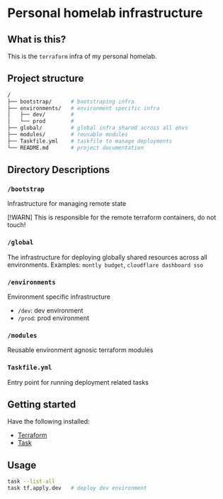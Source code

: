 # Personal homelab infrastructure

## What is this?

This is the `terraform` infra of my personal homelab.

## Project structure

```sh
/
├── bootstrap/      # bootstraping infra
├── environments/   # environment specific infra
│   ├── dev/        #
│   └── prod        #
├── global/         # global infra shared across all envs
├── modules/        # reusable modules
├── Taskfile.yml    # taskfile to manage deployments
└── README.md       # project documentation

```

## Directory Descriptions

### `/bootstrap`

Infrastructure for managing remote state

[!WARN] This is responsible for the remote terraform containers, do not touch!

### `/global`

The infrastructure for deploying globally shared resources across all environments. Examples: `montly budget`, `cloudflare dashboard sso`

### `/environments`

Environment specific infrastructure

- `/dev`: dev environment
- `/prod`: prod environment

### `/modules`

Reusable environment agnosic terraform modules

### `Taskfile.yml`

Entry point for running deployment related tasks

## Getting started

Have the following installed:

- [Terraform](https://developer.hashicorp.com/terraform)
- [Task](https://taskfile.dev/)

## Usage

```sh
task --list-all
task tf.apply.dev   # deploy dev environment
```
